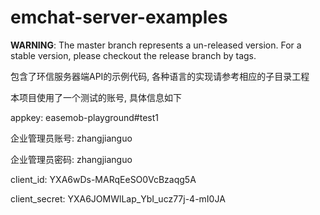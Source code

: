 emchat-server-examples
======================
**WARNING**: The master branch represents a un-released version. For a stable version, please checkout the release branch by tags.


包含了环信服务器端API的示例代码, 各种语言的实现请参考相应的子目录工程

本项目使用了一个测试的账号, 具体信息如下

appkey: easemob-playground#test1

企业管理员账号: zhangjianguo

企业管理员密码: zhangjianguo 

client_id: YXA6wDs-MARqEeSO0VcBzaqg5A

client_secret: YXA6JOMWlLap_YbI_ucz77j-4-mI0JA